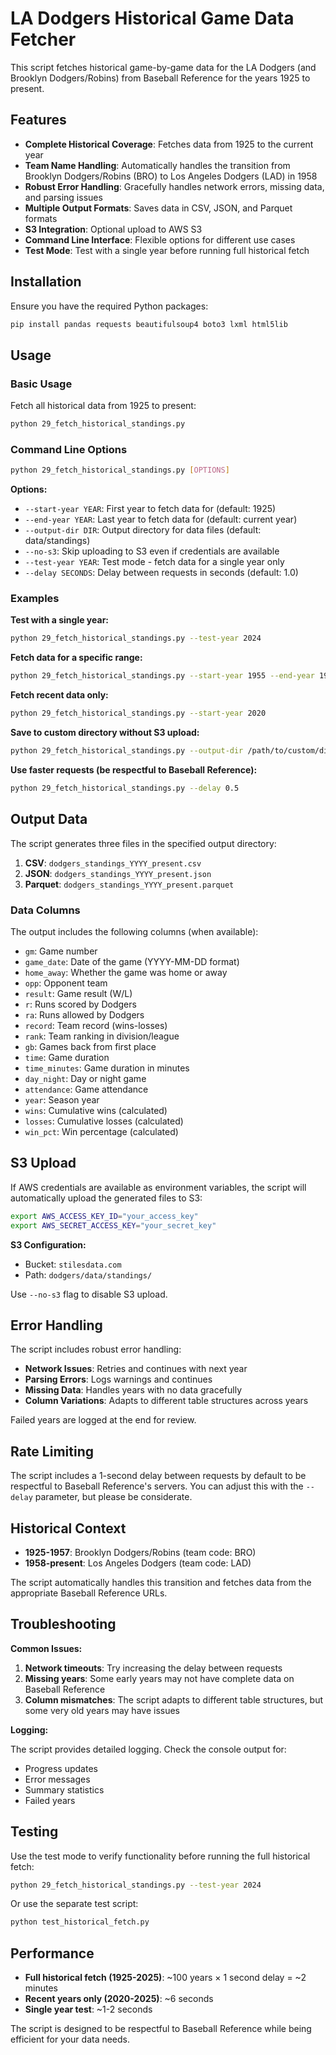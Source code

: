 # LA Dodgers Historical Game Data Fetcher

This script fetches historical game-by-game data for the LA Dodgers (and Brooklyn Dodgers/Robins) from Baseball Reference for the years 1925 to present.

## Features

- **Complete Historical Coverage**: Fetches data from 1925 to the current year
- **Team Name Handling**: Automatically handles the transition from Brooklyn Dodgers/Robins (BRO) to Los Angeles Dodgers (LAD) in 1958
- **Robust Error Handling**: Gracefully handles network errors, missing data, and parsing issues
- **Multiple Output Formats**: Saves data in CSV, JSON, and Parquet formats
- **S3 Integration**: Optional upload to AWS S3
- **Command Line Interface**: Flexible options for different use cases
- **Test Mode**: Test with a single year before running full historical fetch

## Installation

Ensure you have the required Python packages:

```bash
pip install pandas requests beautifulsoup4 boto3 lxml html5lib
```

## Usage

### Basic Usage

Fetch all historical data from 1925 to present:

```bash
python 29_fetch_historical_standings.py
```

### Command Line Options

```bash
python 29_fetch_historical_standings.py [OPTIONS]
```

**Options:**

- `--start-year YEAR`: First year to fetch data for (default: 1925)
- `--end-year YEAR`: Last year to fetch data for (default: current year)
- `--output-dir DIR`: Output directory for data files (default: data/standings)
- `--no-s3`: Skip uploading to S3 even if credentials are available
- `--test-year YEAR`: Test mode - fetch data for a single year only
- `--delay SECONDS`: Delay between requests in seconds (default: 1.0)

### Examples

**Test with a single year:**
```bash
python 29_fetch_historical_standings.py --test-year 2024
```

**Fetch data for a specific range:**
```bash
python 29_fetch_historical_standings.py --start-year 1955 --end-year 1965
```

**Fetch recent data only:**
```bash
python 29_fetch_historical_standings.py --start-year 2020
```

**Save to custom directory without S3 upload:**
```bash
python 29_fetch_historical_standings.py --output-dir /path/to/custom/dir --no-s3
```

**Use faster requests (be respectful to Baseball Reference):**
```bash
python 29_fetch_historical_standings.py --delay 0.5
```

## Output Data

The script generates three files in the specified output directory:

1. **CSV**: `dodgers_standings_YYYY_present.csv`
2. **JSON**: `dodgers_standings_YYYY_present.json`
3. **Parquet**: `dodgers_standings_YYYY_present.parquet`

### Data Columns

The output includes the following columns (when available):

- `gm`: Game number
- `game_date`: Date of the game (YYYY-MM-DD format)
- `home_away`: Whether the game was home or away
- `opp`: Opponent team
- `result`: Game result (W/L)
- `r`: Runs scored by Dodgers
- `ra`: Runs allowed by Dodgers
- `record`: Team record (wins-losses)
- `rank`: Team ranking in division/league
- `gb`: Games back from first place
- `time`: Game duration
- `time_minutes`: Game duration in minutes
- `day_night`: Day or night game
- `attendance`: Game attendance
- `year`: Season year
- `wins`: Cumulative wins (calculated)
- `losses`: Cumulative losses (calculated)
- `win_pct`: Win percentage (calculated)

## S3 Upload

If AWS credentials are available as environment variables, the script will automatically upload the generated files to S3:

```bash
export AWS_ACCESS_KEY_ID="your_access_key"
export AWS_SECRET_ACCESS_KEY="your_secret_key"
```

**S3 Configuration:**
- Bucket: `stilesdata.com`
- Path: `dodgers/data/standings/`

Use `--no-s3` flag to disable S3 upload.

## Error Handling

The script includes robust error handling:

- **Network Issues**: Retries and continues with next year
- **Parsing Errors**: Logs warnings and continues
- **Missing Data**: Handles years with no data gracefully
- **Column Variations**: Adapts to different table structures across years

Failed years are logged at the end for review.

## Rate Limiting

The script includes a 1-second delay between requests by default to be respectful to Baseball Reference's servers. You can adjust this with the `--delay` parameter, but please be considerate.

## Historical Context

- **1925-1957**: Brooklyn Dodgers/Robins (team code: BRO)
- **1958-present**: Los Angeles Dodgers (team code: LAD)

The script automatically handles this transition and fetches data from the appropriate Baseball Reference URLs.

## Troubleshooting

**Common Issues:**

1. **Network timeouts**: Try increasing the delay between requests
2. **Missing years**: Some early years may not have complete data on Baseball Reference
3. **Column mismatches**: The script adapts to different table structures, but some very old years may have issues

**Logging:**

The script provides detailed logging. Check the console output for:
- Progress updates
- Error messages
- Summary statistics
- Failed years

## Testing

Use the test mode to verify functionality before running the full historical fetch:

```bash
python 29_fetch_historical_standings.py --test-year 2024
```

Or use the separate test script:

```bash
python test_historical_fetch.py
```

## Performance

- **Full historical fetch (1925-2025)**: ~100 years × 1 second delay = ~2 minutes
- **Recent years only (2020-2025)**: ~6 seconds
- **Single year test**: ~1-2 seconds

The script is designed to be respectful to Baseball Reference while being efficient for your data needs.
